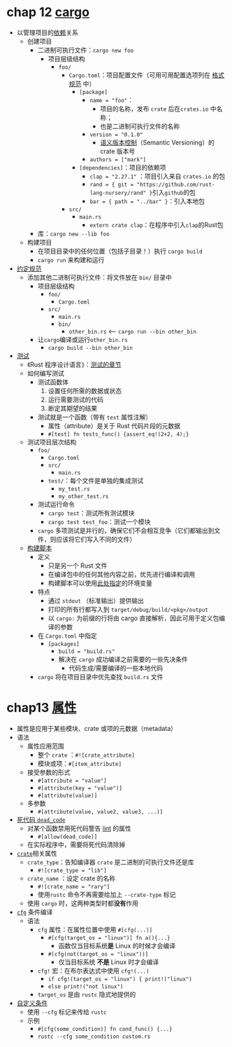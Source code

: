 # chap 12 [cargo](https://rustwiki.org/zh-CN/rust-by-example/cargo.html#cargo)

- 以管理项目的[依赖](https://rustwiki.org/zh-CN/rust-by-example/cargo/deps.html#依赖)关系
    - 创建项目
        - 二进制可执行文件：`cargo new foo`
            - 项目层级结构
                - `foo/`
                    - `Cargo.toml`：项目配置文件（可用可用配置选项列在 [格式规范](https://doc.rust-lang.org/cargo/reference/manifest.html) 中）
                        - `[package]`
                            - `name = "foo"`：
                                - 项目的名称，发布 `crate` 后在`crates.io` 中名称；
                                - 也是二进制可执行文件的名称
                            - `version = "0.1.0"`
                                - [语义版本控制](http://semver.org/)（Semantic Versioning）的 crate 版本号
                            - `authors = ["mark"]`
                        - `[dependencies]`：项目的依赖项
                            - `clap = "2.27.1"` ：项目引入来自 `crates.io` 的包
                            - `rand = { git = "https://github.com/rust-lang-nursery/rand" }`引入`github`的包
                            - `bar = { path = "../bar" }`：引入本地包
                    - `src/`
                        - `main.rs`
                            - `extern crate clap`：在程序中引入`clap`的Rust包
        - 库：`cargo new --lib foo`
    - 构建项目
        - 在项目目录中的任何位置（包括子目录！）执行 `cargo build`
        -  `cargo run` 来构建和运行
- [约定规范](https://rustwiki.org/zh-CN/rust-by-example/cargo/conventions.html#约定规范)
    - 添加其他二进制可执行文件：将文件放在 `bin/` 目录中
        - 项目层级结构
            - `foo/`
                - `Cargo.toml`
            - `src/`
                - `main.rs`
                - `bin/`
                    - `other_bin.rs`  <-- `cargo run --bin other_bin`
        - 让`cargo`编译或运行`other_bin.rs`
            - `cargo build --bin other_bin`
- [测试](https://rustwiki.org/zh-CN/rust-by-example/cargo/test.html#测试)
    - 《Rust 程序设计语言》：[测试的章节](https://doc.rust-lang.org/book/ch11-00-testing.html)
    - 如何编写测试
        - 测试函数体
            1. 设置任何所需的数据或状态
            2. 运行需要测试的代码
            3. 断定其期望的结果
        - 测试就是一个函数（带有 `test` 属性注解）
            - 属性（attribute）是关于 Rust 代码片段的元数据
            - `#[test] fn tests_func() {assert_eq!(2+2, 4);}`
    - 测试项目层次结构
        - `foo/`
            - `Cargo.toml`
            - `src/`
                - `main.rs`
            - `test/`：每个文件是单独的集成测试
                - `my_test.rs`
                - `my_other_test.rs`
        - 测试运行命令
            - `cargo test`：测试所有测试模块
            - `cargo test test_foo`：测试一个模块
        - `cargo` 多项测试是并行的，确保它们不会相互竞争（它们都输出到文件，则应该将它们写入不同的文件）
    - [构建脚本](https://rustwiki.org/zh-CN/rust-by-example/cargo/build_scripts.html#构建脚本)
        - 定义
            - 只是另一个 Rust 文件
            - 在编译包中的任何其他内容之前，优先进行编译和调用
            - 构建脚本可以使用[此处指定](https://doc.rust-lang.org/cargo/reference/environment-variables.html#environment-variables-cargo-sets-for-build-scripts)的环境变量
        - 特点
            - 通过 `stdout` （标准输出）提供输出
            - 打印的所有行都写入到 `target/debug/build/<pkg>/output`
            - 以 `cargo:` 为前缀的行将由 cargo 直接解析，因此可用于定义包编译的参数
        - 在 `Cargo.toml` 中指定
            - `[packages]`
                - `build = "build.rs"`
                - 解决在 `cargo` 成功编译之前需要的一些先决条件
                    - 代码生成/需要编译的一些本地代码
        -  `cargo` 将在项目目录中优先查找 `build.rs` 文件



# chap13 [属性](https://rustwiki.org/zh-CN/rust-by-example/attribute.html#属性)

- 属性是应用于某些模块、crate 或项的元数据（metadata）
- 语法
    - 属性应用范围
        - 整个 `crate` ：`#![crate_attribute]`
        - 模块或项：`#[item_attribute]`
    - 接受参数的形式
        - `#[attribute = "value"]`
        - `#[attribute(key = "value")]`
        - `#[attribute(value)]`
    - 多参数
        - `#[attribute(value, value2, value3, ...)]`
- [死代码 `dead_code`](https://rustwiki.org/zh-CN/rust-by-example/attribute/unused.html#死代码-dead_code)
    - 对某个函数禁用死代码警告 [lint](https://en.wikipedia.org/wiki/Lint_(software)) 的属性
        - `#[allow(dead_code)]`
    - 在实际程序中，需要将死代码清除掉
- [`crate`](https://rustwiki.org/zh-CN/rust-by-example/attribute/crate.html#crate)相关属性
    - `crate_type`：告知编译器 `crate` 是二进制的可执行文件还是库
        - `#![crate_type = "lib"]`
    - `crate_name` ：设定 crate 的名称
        - `#![crate_name = "rary"]`
        - 使用`rustc` 命令不再需要给加上 `--crate-type` 标记
    - 使用 `cargo` 时，这两种类型时都**没有**作用
- [`cfg`](https://rustwiki.org/zh-CN/rust-by-example/attribute/cfg.html#cfg) 条件编译
    - 语法
        - `cfg` 属性：在属性位置中使用 `#[cfg(...)]`
            - `#[cfg(target_os = "linux")] fn a(){...}`
                - 函数仅当目标系统**是** Linux 的时候才会编译
            - `#[cfg(not(target_os = "linux"))]`
                - 仅当目标系统 **不是** Linux 时才会编译
        - `cfg!` 宏：在布尔表达式中使用 `cfg!(...)`
            - `if cfg!(target_os = "linux") { print!("linux")`
            - `else print!("not linux")`
        - `target_os` 是由 `rustc` 隐式地提供的
- [自定义条件](https://rustwiki.org/zh-CN/rust-by-example/attribute/cfg/custom.html#自定义条件)
    - 使用 `--cfg` 标记来传给 `rustc`
    - 示例
        - `#[cfg(some_condition)] fn cond_func() {...}`
        - `rustc --cfg some_condition custom.rs`